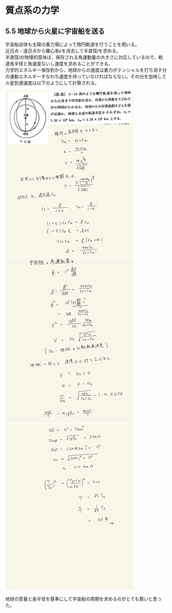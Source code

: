 <script type="text/javascript" async src="https://cdnjs.cloudflare.com/ajax/libs/mathjax/2.7.7/MathJax.js?config=TeX-MML-AM_CHTML">

</script>

<script type="text/x-mathjax-config">
 MathJax.Hub.Config({
 tex2jax: {
 inlineMath: [['$', '$'] ],
 displayMath: [ ['$$','$$'], ["\\[","\\]"] ]
 }
 });
</script>

# 質点系の力学
## 5.5 地球から火星に宇宙船を送る

宇宙船自体も太陽の重力場によって楕円軌道を行うことを用いる。
<br>
近日点・遠日点から離心率$\varepsilon$を消去して半直弦$l$を求める。
<br>
半直弦$l$の物理的意味は、保存される角運動量の大きさに対応しているので、軌道長半径と角速度ないし速度を求めることができる。
<br>
力学的エネルギー保存則から、地球からの速度は重力ポテンシャルを打ち消す分の運動エネルギーすなわち速度を持っていなければならない。その分を加味して火星到達速度は以下のようにして計算される。

<img width="400" alt="rikigaku-138" src="./images/dsp-5/rikigaku-138.jpg">
<img width="400" alt="rikigaku-139" src="./images/dsp-5/rikigaku-139.jpg">
<img width="400" alt="rikigaku-140" src="./images/dsp-5/rikigaku-140.jpg">

地球の質量と長半径を基準にして宇宙船の周期を求めるのがとても賢いと思った。
<br>